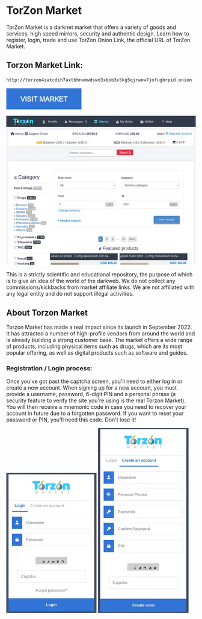 # TorZon Market
TorZon Market is a darknet market that offers a variety of goods and services, high speed mirrors, security and authentic design. Learn how to register, login, trade and use TorZon Onion Link, the official URL of TorZon Market.

## Torzon Market Link:

```sh
http://torzon4zatcdih7axtbhnxmwdswd3xbob3v5kg5qjrwnw7jofugbrpid.onion
```
[<img src="/assets/visit-market.webp" width="200">](http://torzon4zatcdih7axtbhnxmwdswd3xbob3v5kg5qjrwnw7jofugbrpid.onion)

<a href="http://torzon4zatcdih7axtbhnxmwdswd3xbob3v5kg5qjrwnw7jofugbrpid.onion"><img src="/assets/torzon-preview.webp" alt="image" style="max-width: 100%;"><a>

This is a strictly scientific and educational repository, the purpose of which is to give an idea of the world of the darkweb. We do not collect any commissions/kickbacks from market affiliate links. We are not affiliated with any legal entity and do not support illegal activities.

## About Torzon Market
Torzon Market has made a real impact since its launch in September 2022. It has attracted a number of high-profile vendors from around the world and is already building a strong customer base. The market offers a wide range of products, including physical items such as drugs, which are its most popular offering, as well as digital products such as software and guides.

### Registration / Login process:

Once you've got past the captcha screen, you'll need to either log in or create a new account. When signing up for a new account, you must provide a username, password, 6-digit PIN and a personal phrase (a security feature to verify the site you're using is the real Torzon Market). You will then receive a mnemonic code in case you need to recover your account in future due to a forgotten password. If you want to reset your password or PIN, you'll need this code. Don't lose it!

<a href="http://torzon4zatcdih7axtbhnxmwdswd3xbob3v5kg5qjrwnw7jofugbrpid.onion"><img src="/assets/torzon-login.webp" alt="image" style="max-width: 100%;"><a>  <a href="http://torzon4zatcdih7axtbhnxmwdswd3xbob3v5kg5qjrwnw7jofugbrpid.onion"><img src="/assets/torzon-register.webp" alt="image" style="max-width: 100%;"><a>